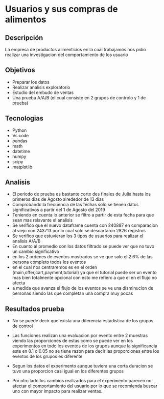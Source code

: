 # Usuarios y sus compras de alimentos

## Descripción
La empresa de productos alimenticios en la cual trabajamos nos pidio realizar una investigacion del comportamiento de los usuario

## Objetivos
- Preparar los datos
- Realizar analisis exploratorio
- Estudio del embudo de ventas
- Una prueba A/A/B (el cual consiste en 2 grupos de controlo y 1 de prueba)

## Tecnologias
- Python
- Vs code
- pandas
- math
- datetime
- numpy
- scipy
- matplotlib

## Analisis
- El periodo de prueba es bastante corto des finales de Julia hasta los primeros dias de Agosto alrededor de 13 dias
- Comprobando la frecuencia de las fechas solo se tienen datos significativos a partir del 1 de Agosto del 2019
- Teniendo en cuenta lo anterior se filtro a partir de esta fecha para que sean mas relavante el analisis
- Se verifico que el nuevo dataframe cuenta con 240887 en comparacion al viejo con 243713 por lo cual solo se descartaron 2826 registros
- Se verifico que estuvieran los 3 tipos de usuarios para realizar el analisis A/A/B
- En cuanto al promedio con los datos filtrado se puede ver que no tuvo un cambio significativo
- en los 2 ordenes de eventos mostrados se ve que solo el 2.6% de las persona completo todos los eventos
- en el cual nos centraremos es en el orden (main,offer,cart,payment,tutorial) ya que el tutorial puede ser un evento mas bien totalmente opcional con esto me refiero a que el en el flujo no afecta
- a medida que avanza el flujo de los eventos se ve una disminucion de personas siendo las que completan una compra muy pocas

## Resultados prueba
- No se puede decir que exista una diferencia estadistica de los grupos de control

- Las funciones realizan una evaluacion por evento entre 2 muestras viendo las proporciones de estas como se puede ver en los experimentos en todo los eventos de los grupos aunque la significancia este en 0.1 o 0.05 no se tiene razon para decir las proporciones entre los eventos de los grupos es diferente

- Segun los datos el experimento aunque tuviera una corta duracion se tuvo una proporcion casi igual en los diferentes grupos

- Por otro lado los cambios realizados para el experimento parecen no afectar el comportamiento del usuario por lo que se recomienda buscar uno con mayor impacto para realizar ventas.
